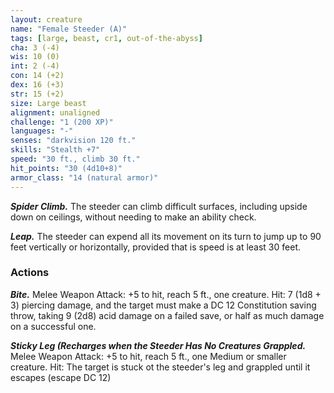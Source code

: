 ```yaml
---
layout: creature
name: "Female Steeder (A)"
tags: [large, beast, cr1, out-of-the-abyss]
cha: 3 (-4)
wis: 10 (0)
int: 2 (-4)
con: 14 (+2)
dex: 16 (+3)
str: 15 (+2)
size: Large beast
alignment: unaligned
challenge: "1 (200 XP)"
languages: "-"
senses: "darkvision 120 ft."
skills: "Stealth +7"
speed: "30 ft., climb 30 ft."
hit_points: "30 (4d10+8)"
armor_class: "14 (natural armor)"
---
```


***Spider Climb.*** The steeder can climb difficult surfaces, including upside down on ceilings, without needing to make an ability check.

***Leap.*** The steeder can expend all its movement on its turn to jump up to 90 feet vertically or horizontally, provided that is speed is at least 30 feet.

### Actions

***Bite.*** Melee Weapon Attack: +5 to hit, reach 5 ft., one creature. Hit: 7 (1d8 + 3) piercing damage, and the target must make a DC 12 Constitution saving throw, taking 9 (2d8) acid damage on a failed save, or half as much damage on a successful one.

***Sticky Leg (Recharges when the Steeder Has No Creatures Grappled.*** Melee Weapon Attack: +5 to hit, reach 5 ft., one Medium or smaller creature. Hit: The target is stuck ot the steeder's leg and grappled until it escapes (escape DC 12)